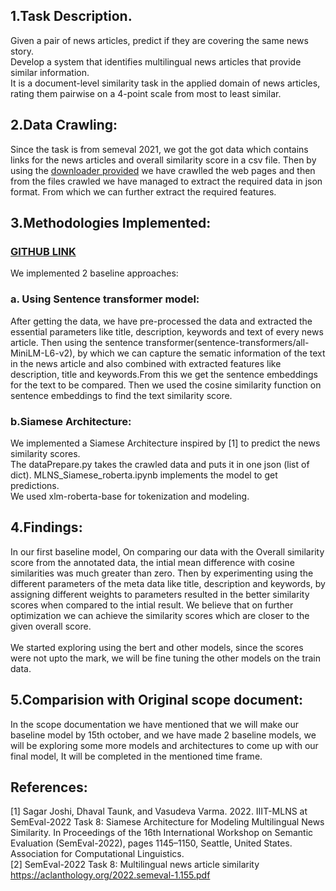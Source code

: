 ## 1.Task Description.
Given a pair of news articles, predict if they are covering the same news story.
\
Develop a system that identifies multilingual news articles that provide similar information.
\
It is a document-level similarity task in the applied domain of news articles, rating them pairwise on a 4-point scale from most to least similar.

## 2.Data Crawling:
Since the task is from semeval 2021, we got the got data which contains links for the news articles and overall similarity score in a csv file. Then by using the [downloader provided](https://github.com/euagendas/semeval_8_2022_ia_downloader) we have crawlled the web pages and then from the files crawled we have managed to extract the required data in json format. From which we can further extract the required features.  

## 3.Methodologies Implemented:
### [GITHUB LINK](https://github.com/sharma18yash/ire_project) 
We implemented 2 baseline approaches:

### a. Using Sentence transformer model:
After getting the data, we have pre-processed the data and extracted the essential parameters like title, description, keywords and text of every news article. Then using the sentence transformer(sentence-transformers/all-MiniLM-L6-v2), by which we can capture the sematic information of the text in the news article and also combined with extracted features like description, title and keywords.From this we get the sentence embeddings for the text to be compared. Then we used the cosine similarity function on sentence embeddings to find the text similarity score.
    

### b.Siamese Architecture:
We implemented a Siamese Architecture inspired by [1] to predict the news similarity scores. \
The dataPrepare.py takes the crawled data and puts it in one json (list of dict). MLNS_Siamese_roberta.ipynb implements the model to get predictions. \
We used xlm-roberta-base for tokenization and modeling.


## 4.Findings:       
In our first baseline model, On comparing our data with the Overall similarity score from the annotated data, the intial mean difference with cosine similarities was much greater than zero. 
Then by experimenting using the different parameters of the meta data like  title, description and keywords, by assigning different weights to parameters resulted in the better similarity scores when compared to the intial result.
We believe that on further optimization we can achieve the similarity scores which are closer to the given overall score.
\
\
We started exploring using the bert and other models, since the scores were not upto the mark, we will be fine tuning the other models on the train data. 

## 5.Comparision with Original scope document:
In the scope documentation we have mentioned that we will make our baseline model by 15th october, and we have made 2 baseline models, we will be exploring some more models and architectures to come up with our final model, It will be completed in the mentioned time frame.


## References:
[1] Sagar Joshi, Dhaval Taunk, and Vasudeva Varma. 2022. IIIT-MLNS at SemEval-2022 Task 8: Siamese Architecture for Modeling Multilingual News Similarity. In Proceedings of the 16th International Workshop on Semantic Evaluation (SemEval-2022), pages 1145–1150, Seattle, United States. Association for Computational Linguistics.
\
[2] SemEval-2022 Task 8: Multilingual news article similarity  https://aclanthology.org/2022.semeval-1.155.pdf

